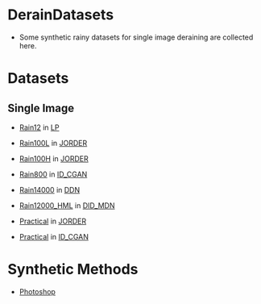 # DerainDatasets
  * Some synthetic rainy datasets for single image deraining are collected here.

# Datasets
## Single Image
  * [Rain12](http://yu-li.github.io/paper/li_cvpr16_rain.zip) in [LP](https://ieeexplore.ieee.org/document/7780668/)
  
  * [Rain100L](http://www.icst.pku.edu.cn/struct/Projects/joint_rain_removal.html) in [JORDER](http://openaccess.thecvf.com/content_cvpr_2017/papers/Yang_Deep_Joint_Rain_CVPR_2017_paper.pdf)
  
  * [Rain100H](http://www.icst.pku.edu.cn/struct/Projects/joint_rain_removal.html) in [JORDER](http://openaccess.thecvf.com/content_cvpr_2017/papers/Yang_Deep_Joint_Rain_CVPR_2017_paper.pdf)
  
  * [Rain800](https://github.com/hezhangsprinter/ID-CGAN) in [ID_CGAN](https://arxiv.org/abs/1701.05957)
  
  * [Rain14000](https://xueyangfu.github.io/projects/cvpr2017.html) in [DDN](http://openaccess.thecvf.com/content_cvpr_2017/papers/Fu_Removing_Rain_From_CVPR_2017_paper.pdf)
  
  * [Rain12000_HML](https://github.com/hezhangsprinter/DID-MDN) in [DID_MDN](https://arxiv.org/abs/1802.07412)
  
  * [Practical](http://www.icst.pku.edu.cn/struct/Projects/joint_rain_removal.html) in [JORDER](http://openaccess.thecvf.com/content_cvpr_2017/papers/Yang_Deep_Joint_Rain_CVPR_2017_paper.pdf)
  
  * [Practical](https://github.com/hezhangsprinter/ID-CGAN) in [ID_CGAN](https://arxiv.org/abs/1701.05957)

# Synthetic Methods

  * [Photoshop](https://www.photoshopessentials.com/photo-effects/rain/)
